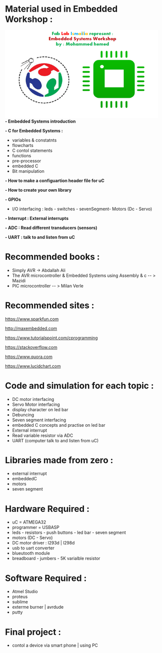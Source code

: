 # Material used in Embedded Workshop : 

![](image/course.png)
**- Embedded Systems introduction**

**- C for Embedded Systems :**
- variables & constatnts
- flowcharts
- C contol statements 
- functions  
- pre-processor 
- embedded C
- Bit manipulation 

**- How to make a configuartion header file for uC** 

**- How to create your own library** 

**- GPIOs** 
- I/O interfacing : leds - switches - sevenSegment- Motors (Dc - Servo)  

**- Interrupt : External interrupts** 

**- ADC : Read different transducers (sensors)** 

**- UART : talk to and listen from uC**  



# Recommended books : 

- Simply AVR -> Abdallah Ali
- The AVR microcontroller & Embedded Systems using Assembly & c -- > Mazidi 
- PIC microcontroller -- > Milan Verle

# Recommended sites : 

https://www.sparkfun.com

http://maxembedded.com

https://www.tutorialspoint.com/cprogramming 

https://stackoverflow.com

https://www.quora.com 

https://www.lucidchart.com 

# Code and simulation for each topic :

- DC motor interfacing 
- Servo Motor interfacing 
- display character on led bar  
- Debuncing 
- Seven segment interfacing 
- embedded C concepts and practise on led bar 
- External interrupt 
- Read variable resistor via ADC 
- UART (computer talk to and listen from uC) 

# Libraries made from zero : 

- external interrupt  
- embeddedC
- motors              
- seven segment 

# Hardware Required : 

- uC = ATMEGA32 
- programmer = USBASP 
- leds - resistors - push buttons - led bar - seven segment 
- motors (DC - Servo)
- DC motor driver : l293d | l298d  
- usb to uart converter 
- blueutooth module
- breadboard - jumbers - 5K varialble resistor 

# Software Required : 

- Atmel Studio 
- proteus 
- sublime 
- exterme burner | avrdude 
- putty

# Final project : 

- contol a device via smart phone | using PC 



